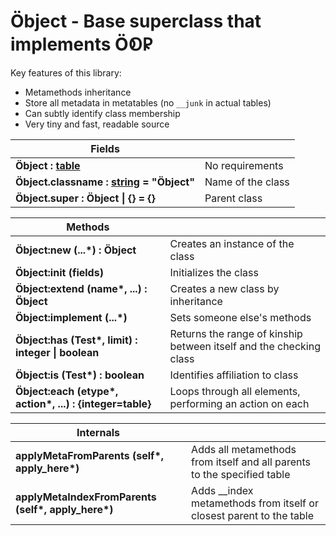 # Öbject - Base superclass that implements Ö𑫁𐊯

Key features of this library:

- Metamethods inheritance
- Store all metadata in metatables (no `__junk` in actual tables)
- Can subtly identify class membership
- Very tiny and fast, readable source

| Fields | |
| --- | --- |
| **Öbject : [table][]** | No requirements |
| **Öbject.classname : [string][] = "Öbject"** | Name of the class |
| **Öbject.super : Öbject \| {} = {}** | Parent class |

| Methods | |
| --- | --- |
| **Öbject:new (...\*) : Öbject** | Creates an instance of the class |
| **Öbject:init (fields)** | Initializes the class |
| **Öbject:extend (name\*, ...) : Öbject** | Creates a new class by inheritance |
| **Öbject:implement (...\*)** | Sets someone else's methods |
| **Öbject:has (Test\*, limit) : integer \| boolean** | Returns the range of kinship between itself and the checking class |
| **Öbject:is (Test\*) : boolean** | Identifies affiliation to class |
| **Öbject:each (etype\*, action\*, ...) : {integer=table}** | Loops through all elements, performing an action on each |

| Internals | |
| --- | --- |
| **applyMetaFromParents (self\*, apply_here\*)** | Adds all metamethods from itself and all parents to the specified table |
| **applyMetaIndexFromParents (self\*, apply_here\*)** | Adds __index metamethods from itself or closest parent to the table |

[string]: https://www.lua.org/manual/5.1/manual.html#5.4
[table]: https://www.lua.org/manual/5.1/manual.html#5.5
